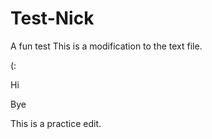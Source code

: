 # Test-Nick
A fun test
This is a modification to the text file. 

(:

Hi 

Bye

This is a practice edit.
